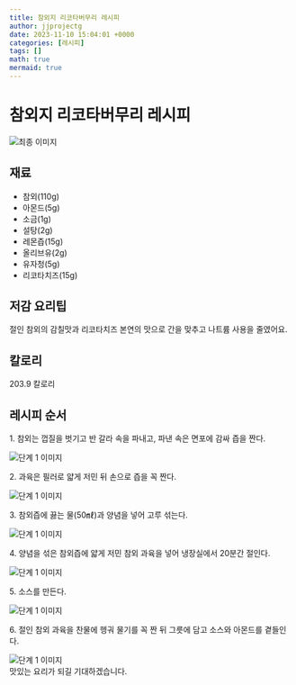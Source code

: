 ```yaml
---
title: 참외지 리코타버무리 레시피
author: jjprojectg
date: 2023-11-10 15:04:01 +0000
categories: [레시피]
tags: []
math: true
mermaid: true
---
```

<meta name="og:type" content="website"/>
<meta charset="UTF-8"/>
<div class="header">
  <h1>참외지 리코타버무리 레시피</h1>
</div>

<div class="container my-4">
  <div class="row">
    <div class="col-12 col-md-6">
      <div class="recipe-image">
        <img src="http://www.foodsafetykorea.go.kr/uploadimg/20221208/20221208044333_1670485413793.jpg" class="step-image" alt="최종 이미지"/>
      </div>
    </div>
    <div class="col-12 col-md-6">
      <div class="ingredients">
        <h2>재료</h2>
        <ul class="card">
          <li> 참외(110g) </li>
          <li>  아몬드(5g) </li>
          <li>  소금(1g) </li>
          <li>  설탕(2g) </li>
          <li>  레몬즙(15g) </li>
          <li>  올리브유(2g) </li>
          <li>  유자청(5g) </li>
          <li>  리코타치즈(15g) </li>
</ul>
      </div>
    </div>
    <div class="col-12 col-md-6">
      <div class="ingredients">
        <h2>저감 요리팁</h2>
        <div class="card"> 
          <p>
            절인 참외의 감칠맛과 리코타치즈 본연의 맛으로 간을 맞추고 나트륨 사용을 줄였어요.
          </p>
        </div>
      </div>
      <div class="ingredients">
        <h2>칼로리</h2>
        <div class="card"> 
          <p>
            203.9 칼로리
          </p>
        </div>
      </div>
    </div>
  </div>

  <h2 class="my-4">레시피 순서</h2>
  <div class="card recipe-card">
    <div class="card-body recipe-step">
      <p class="card-text step-description">1. 참외는 껍질을 벗기고 반 갈라 속을 파내고, 파낸 속은 면포에 감싸 즙을 짠다.</p>
      <img src="http://www.foodsafetykorea.go.kr/uploadimg/20210310/20210310015822_1615352302189.jpg" alt="단계 1 이미지" class="step-image"/>
    </div>
  </div>
  <div class="card recipe-card">
    <div class="card-body recipe-step">
      <p class="card-text step-description">2. 과육은 필러로 얇게 저민 뒤 손으로 즙을 꼭 짠다.</p>
      <img src="http://www.foodsafetykorea.go.kr/uploadimg/20210310/20210310015835_1615352315522.jpg" alt="단계 1 이미지" class="step-image"/>
    </div>
  </div>
  <div class="card recipe-card">
    <div class="card-body recipe-step">
      <p class="card-text step-description">3. 참외즙에 끓는 물(50㎖)과 양념을 넣어 고루 섞는다.</p>
      <img src="http://www.foodsafetykorea.go.kr/uploadimg/20210310/20210310015849_1615352329829.jpg" alt="단계 1 이미지" class="step-image"/>
    </div>
  </div>
  <div class="card recipe-card">
    <div class="card-body recipe-step">
      <p class="card-text step-description">4. 양념을 섞은 참외즙에 얇게 저민 참외 과육을 넣어 냉장실에서 20분간 절인다.</p>
      <img src="http://www.foodsafetykorea.go.kr/uploadimg/20210310/20210310015904_1615352344759.jpg" alt="단계 1 이미지" class="step-image"/>
    </div>
  </div>
  <div class="card recipe-card">
    <div class="card-body recipe-step">
      <p class="card-text step-description">5. 소스를 만든다.</p>
      <img src="http://www.foodsafetykorea.go.kr/uploadimg/20210310/20210310015919_1615352359018.jpg" alt="단계 1 이미지" class="step-image"/>
    </div>
  </div>
  <div class="card recipe-card">
    <div class="card-body recipe-step">
      <p class="card-text step-description">6. 절인 참외 과육을 찬물에 헹궈 물기를 꼭 짠 뒤 그릇에 담고 소스와 아몬드를 곁들인다.</p>
      <img src="http://www.foodsafetykorea.go.kr/uploadimg/20210310/20210310015935_1615352375167.jpg" alt="단계 1 이미지" class="step-image"/>
    </div>
  </div>

</div>
맛있는 요리가 되길 기대하겠습니다.
